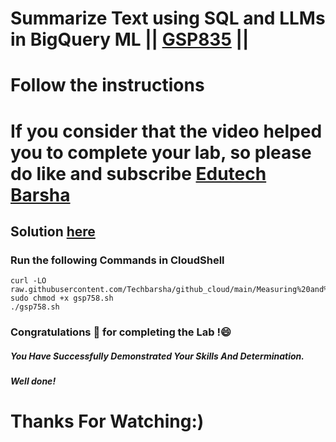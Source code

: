 # Summarize Text using SQL and LLMs in BigQuery ML || [GSP835](https://www.cloudskillsboost.google/focuses/74646?parent=catalog) ||
# Follow the instructions

# If you consider that the video helped you to complete your lab, so please do like and subscribe [Edutech Barsha](https://www.youtube.com/@edutechbarsha)
## Solution [here](https://youtu.be/bgY6epUZEr4)

### Run the following Commands in CloudShell

```
curl -LO raw.githubusercontent.com/Techbarsha/github_cloud/main/Measuring%20and%20Improving%20Speech%20Accuracy/gsp758.sh
sudo chmod +x gsp758.sh
./gsp758.sh
```

### Congratulations 🎉 for completing the Lab !😄

##### *You Have Successfully Demonstrated Your Skills And Determination.*

#### *Well done!*

# Thanks For Watching:)

